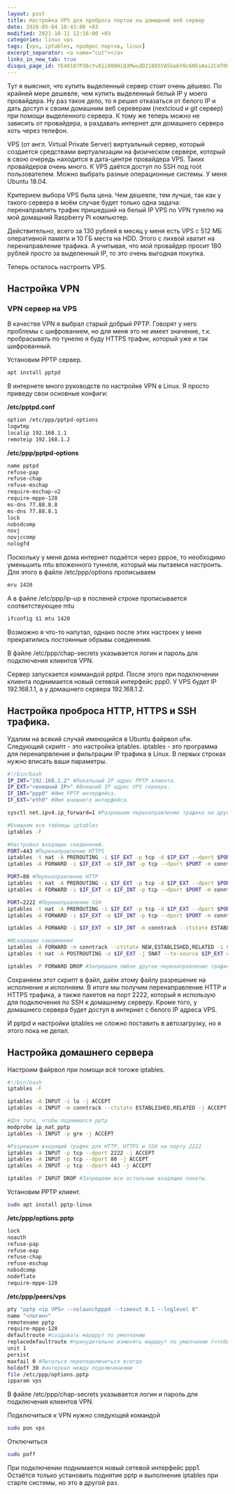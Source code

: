 ```yaml
---
layout: post
title: Настройка VPS для проброса портов на домашний веб сервер
date: 2020-05-04 18:43:00 +03
modified: 2021-10-11 12:16:00 +03
categories: linux vps
tags: [vps, iptables, проброс портов, linux]
excerpt_separator: <a name="cut"></a>
links_in_new_tab: true
disqus_page_id: YE49187P36cYv81i000HiQ3MwsdD21885YA5Ge6Y0c6N5sAoi2CmT00CXu8EsM9e
---
```

Тут я выяснил, что купить выделенный сервер стоит очень дёшево. По крайней мере дешевле, чем купить выделенный белый IP у моего провайдера. Ну раз такое дело, то я решил отказаться от белого IP и дать доступ к своим домашним веб сереверам (nextcloud и git сервер) при помощи выделенного сервера. К тому же теперь можно не зависить от провайдера, а раздавать интернет для домашнего сервера хоть через телефон.

VPS (от англ. Virtual Private Server) виртуальный сервер, который создается средствами виртуализации на физическом сервере, который в свою очередь находится в дата-центре провайдера VPS. Таких провайдеров очень много. К VPS даётся доступ по SSH под root пользователем. Можно выбрать разные операционные системы. У меня Ubuntu 18.04.

Критерием выбора VPS была цена. Чем дешевле, тем лучше, так как у такого сервера в моём случае будет только одна задача: перенаправлять трафик пришедший на белый IP VPS по VPN тунелю на мой домашний Raspberry Pi компьютер.

Действительно, всего за 130 рублей в месяц у меня есть VPS с 512 МБ оперативной памяти и 10 ГБ места на HDD. Этого с лихвой хватит на перенаправление трафика. А учитывая, что мой провайдер просит 180 рублей просто за выделенный IP, то это очень выгодная покупка.

Теперь осталось настроить VPS.

<a name="cut"></a>
## Настройка VPN

### VPN сервер на VPS
В качестве VPN я выбрал старый добрый PPTP. Говорят у него проблемы с шифрованием, но для меня это не имеет значение, т.к. пробрасывать по тунелю я буду HTTPS трафик, который уже и так шифрованный.

Установим PPTP сервер.

```bash
apt install pptpd
```

В интернете много руководств по настройке VPN в Linux. Я просто приведу свои основные конфиги:

**/etc/pptpd.conf**

```bash
option /etc/ppp/pptpd-options
logwtmp
localip 192.168.1.1
remoteip 192.168.1.2
```

**/etc/ppp/pptpd-options**

```bash
name pptpd
refuse-pap
refuse-chap
refuse-mschap
require-mschap-v2
require-mppe-128
ms-dns 77.88.8.8
ms-dns 77.88.8.1
lock
nobsdcomp
novj
novjccomp
nologfd
```

Поскольку у меня дома интернет подаётся через pppoe, то необходимо уменьшить mtu вложенного туннеля, который мы пытаемся настроить. Для этого в файле /etc/ppp/options прописываем

```bash
mru 1420
```

А в файле /etc/ppp/ip-up в посленей строке прописывается соответствующее mtu

```bash
ifconfig $1 mtu 1420
```

Возможно я что-то напутал, однако после этих настроек у меня прекратились постоянные обрывы соединения.

В файле /etc/ppp/chap-secrets указывается логин и пароль для подключения клиентов VPN.

Сервер запускается коммандой pptpd. После этого при подключении клиента поднимается новый сетевой интерфейс ppp0. У VPS будет IP 192.168.1.1, а у домашнего сервера 192.168.1.2.

## Настройка проброса HTTP, HTTPS и SSH трафика.

Удалим на всякий случай имеющийся в Ubuntu файрвол ufw.  
Следующий скрипт - это настройка iptables. iptables - это программа для перенапрвления и фильтрации IP трафика в Linux. В первых строках нужно вписать ваши параметры.

```bash
#!/bin/bash
IP_INT="192.168.1.2" #Локальный IP адрес PPTP клиента.
IP_EXT="<внешний IP>" #Внешний IP адрес VPS сервера.
IF_INT="ppp0" #Имя PPTP интерфейса.
IF_EXT="eth0" #Имя внешнего интерфейса.

sysctl net.ipv4.ip_forward=1 #Разрешаем перенаправление трафика на другой сетевой интерфейс.

#Очищаем все таблицы iptables
iptables -F

#Настройка входящих соединений.
PORT=443 #Перенаправление HTTPS
iptables -t nat -A PREROUTING -i $IF_EXT -p tcp -d $IP_EXT --dport $PORT -j DNAT --to-destination $IP_INT:$PORT #Изменяем адрес назначения у пришедших пакетов на локальный адрес PPTP клиента.
iptables -A FORWARD -i $IF_EXT -o $IF_INT -p tcp --dport $PORT -m conntrack --ctstate NEW -j ACCEPT #Разрешаем перенаправление нового входящего соединения на локальный адрес PPTP клиента.

PORT=80 #Перенаправление HTTP
iptables -t nat -A PREROUTING -i $IF_EXT -p tcp -d $IP_EXT --dport $PORT -j DNAT --to-destination $IP_INT:$PORT
iptables -A FORWARD -i $IF_EXT -o $IF_INT -p tcp --dport $PORT -m conntrack --ctstate NEW -j ACCEPT

PORT=2222 #Перенаправление SSH
iptables -t nat -A PREROUTING -i $IF_EXT -p tcp -d $IP_EXT --dport $PORT -j DNAT --to-destination $IP_INT:$PORT
iptables -A FORWARD -i $IF_EXT -o $IF_INT -p tcp --dport $PORT -m conntrack --ctstate NEW -j ACCEPT

iptables -A FORWARD -i $IF_EXT -o $IF_INT -m conntrack --ctstate ESTABLISHED,RELATED -j ACCEPT # Разрешаем перенаправление входящих пакетов для уже созданных соединений на локальный адрес PPTP клиента.

#Исходящие соединения
iptables -A FORWARD -m conntrack --ctstate NEW,ESTABLISHED,RELATED -i $IF_INT -o $IF_EXT -j ACCEPT #Разрешаем перенаправление исходящих соединений с внутреннего интерфейса PPTP клиента в интернет.
iptables -t nat -A POSTROUTING -o $IF_EXT -j SNAT --to-source $IP_EXT #Меняем в перенаправленных пакетах адрес источника на адрес внешнего интерфейса

iptables -P FORWARD DROP #Запрещаем любое другое перенаправление трафика.
```

Сохраняем этот скрипт в файл, даём этому файлу разрешение на исполнение и исполняем. В итоге мы получим перенаправление HTTP и HTTPS трафика, а также пакетов на порт 2222, который я использую для подключения по SSH к домашнему серверу. Кроме того, у домашнего сервера будет доступ в интернет с белого IP адреса VPS.

И pptpd и настройки iptables не сложно поставить в автозагрузку, но я этого пока не делал.

## Настройка домашнего сервера

Настроим файрвол при помощи всё тогоже iptables.

```bash
#!/bin/bash
iptables -F

iptables -A INPUT -i lo -j ACCEPT
iptables -A INPUT -m conntrack --ctstate ESTABLISHED,RELATED -j ACCEPT #Пропустить пакеты для уже установленных соединений. (Нужно, чтобы был доступ в интернет)

#Для того, чтобы поднимался pptp
modprobe ip_nat_pptp
iptables -A INPUT -p gre -j ACCEPT 

#Разрешаем входящий трафик для HTTP, HTTPS и SSH на порту 2222
iptables -A INPUT -p tcp --dport 2222 -j ACCEPT
iptables -A INPUT -p tcp --dport 80 -j ACCEPT
iptables -A INPUT -p tcp --dport 443 -j ACCEPT

iptables -P INPUT DROP #Запрещаем все остальные входящие пакеты.
```

Установим PPTP клиент.

```bash
sudo apt install pptp-linux
```

**/etc/ppp/options.pptp**

```bash
lock
noauth
refuse-pap
refuse-eap
refuse-chap
refuse-mschap
nobsdcomp
nodeflate
require-mppe-128
```

**/etc/ppp/peers/vps**

```bash
pty "pptp <ip VPS> --nolaunchpppd --timeout 0.1 --loglevel 0"
name "<логин>"
remotename pptp
require-mppe-128
defaultroute #создавать маршрут по умолчанию
replacedefaultroute #принудительно изменять маршрут по умолчанию (чтобы был интернет через pptp)
unit 1
persist
maxfail 0 #Пытаться переподключиться всегда
holdoff 30 #интервал между подключениями
file /etc/ppp/options.pptp
ipparam vps
```

В файле /etc/ppp/chap-secrets указывается логин и пароль для подключения клиентов VPN.

Подключиться к VPN нужно следующей командой

```bash
sudo pon vps
```

Отключиться
```bash
sudo poff
```

При подключении поднимается новый сетевой интерфейс ppp1.  
Остаётся только установить поднятие pptp и выполнение iptables при старте системы, но это в другой раз.